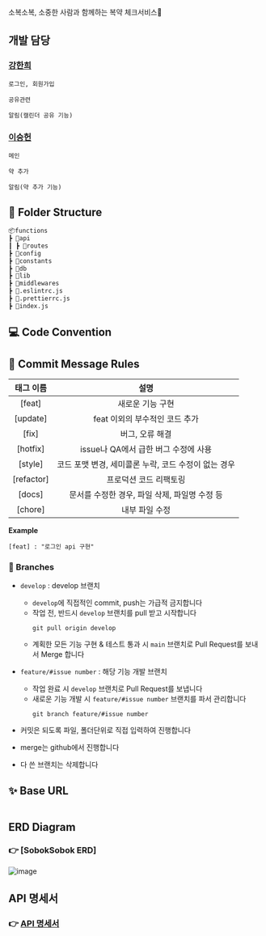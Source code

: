## 
소복소복, 소중한 사람과 함께하는 복약 체크서비스:pill:

## 개발 담당

### [강한희](https://github.com/kanghanhee)
```
로그인, 회원가입

공유관련

알림(캘린더 공유 기능)
```

### [이승헌](https://github.com/lsh328328)
```
메인

약 추가

알림(약 추가 기능)
```

## 📂 Folder Structure

```markdown
📦functions
┣ 📂api
┃ ┣ 📂routes
┣ 📂config
┣ 📂constants
┣ 📂db
┣ 📂lib
┣ 📂middlewares
┣ 📜.eslintrc.js
┣ 📜.prettierrc.js
┣ 📜index.js
```

## 💻 Code Convention

## 💬 Commit Message Rules
| 태그 이름  |                             설명                             |
| :--------: | :----------------------------------------------------------: |
|   [feat]   |                       새로운 기능 구현                       |
|  [update]  |                   feat 이외의 부수적인 코드 추가             |
|   [fix]    |                         버그, 오류 해결                      |
|  [hotfix]  |             issue나 QA에서 급한 버그 수정에 사용             |
|   [style]  |       코드 포맷 변경, 세미콜론 누락, 코드 수정이 없는 경우    |
| [refactor] |                     프로덕션 코드 리팩토링                   |
|   [docs]   |             문서를 수정한 경우, 파일 삭제, 파일명 수정 등     |
|  [chore]   |                          내부 파일 수정                      |

**Example**

```
[feat] : "로그인 api 구현"
```

### 🔅 Branches

- `develop` : develop 브랜치
  - `develop`에 직접적인 commit, push는 가급적 금지합니다
  - 작업 전, 반드시 `develop` 브랜치를 pull 받고 시작합니다
    ```
    git pull origin develop
    ```
  - 계획한 모든 기능 구현 & 테스트 통과 시 `main` 브랜치로 Pull Request를 보내서 Merge 합니다
 
- `feature/#issue number` : 해당 기능 개발 브랜치
  - 작업 완료 시 `develop` 브랜치로 Pull Request를 보냅니다
  - 새로운 기능 개발 시 `feature/#issue number` 브랜치를 파서 관리합니다
    ```
    git branch feature/#issue number
    ```
- 커밋은 되도록 파일, 폴더단위로 직접 입력하여 진행합니다
- merge는 github에서 진행합니다
- 다 쓴 브랜치는 삭제합니다

## ✨ Base URL

```

```

## ERD Diagram

### 👉 [SobokSobok ERD]
![image](https://s3.us-west-2.amazonaws.com/secure.notion-static.com/374f114b-4dcd-4f0a-83d2-cc3f4bca9061/sobok-erd.png?X-Amz-Algorithm=AWS4-HMAC-SHA256&X-Amz-Content-Sha256=UNSIGNED-PAYLOAD&X-Amz-Credential=AKIAT73L2G45EIPT3X45%2F20220112%2Fus-west-2%2Fs3%2Faws4_request&X-Amz-Date=20220112T113821Z&X-Amz-Expires=86400&X-Amz-Signature=edd0cd1abb22e6c8a60abac10044f0f3698e11ce7d562e5b9d256c9bffb022da&X-Amz-SignedHeaders=host&response-content-disposition=filename%20%3D%22sobok-erd.png%22&x-id=GetObject)

## API 명세서

### 👉 [API 명세서](https://www.notion.so/baejiann120/API-6280231150ca40eeb2de46beb5292931)
